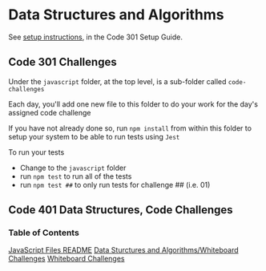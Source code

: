 # Data Structures and Algorithms

See [setup instructions](https://codefellows.github.io/setup-guide/code-301/3-code-challenges), in the Code 301 Setup Guide.

## Code 301 Challenges

Under the `javascript` folder, at the top level, is a sub-folder called `code-challenges`

Each day, you'll add one new file to this folder to do your work for the day's assigned code challenge

If you have not already done so, run `npm install` from within this folder to setup your system to be able to run tests using `Jest`

To run your tests

- Change to the `javascript` folder
- run `npm test` to run all of the tests
- run `npm test ##` to only run tests for challenge ## (i.e. 01)

## Code 401 Data Structures, Code Challenges

### Table of Contents

[JavaScript Files README](./javascript/README.md)
[Data Sturctures and Algorithms/Whiteboard Challenges](./javascript/code-challenges/)
[Whiteboard Challenges](./javascript/code-challenges/)
